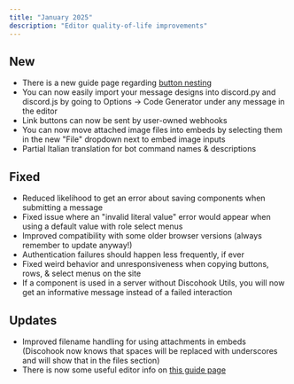 ```yaml
---
title: "January 2025"
description: "Editor quality-of-life improvements"
---
```


## New
- There is a new guide page regarding [button nesting](discohook://guide/recipes/nesting-buttons)
- You can now easily import your message designs into discord.py and discord.js by going to Options -> Code Generator under any message in the editor
- Link buttons can now be sent by user-owned webhooks
- You can now move attached image files into embeds by selecting them in the new "File" dropdown next to embed image inputs
- Partial Italian translation for bot command names & descriptions

## Fixed
- Reduced likelihood to get an error about saving components when submitting a message
- Fixed issue where an "invalid literal value" error would appear when using a default value with role select menus
- Improved compatibility with some older browser versions (always remember to update anyway!)
- Authentication failures should happen less frequently, if ever
- Fixed weird behavior and unresponsiveness when copying buttons, rows, & select menus on the site
- If a component is used in a server without Discohook Utils, you will now get an informative message instead of a failed interaction

## Updates
- Improved filename handling for using attachments in embeds (Discohook now knows that spaces will be replaced with underscores and will show that in the files section)
- There is now some useful editor info on [this guide page](<discohook://guide/getting-started/messages>)
